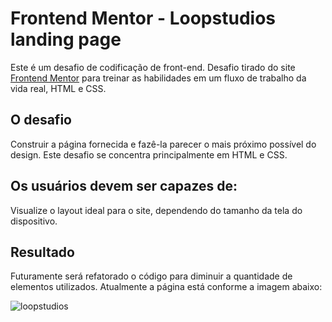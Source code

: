 # Frontend Mentor - Loopstudios landing page


Este é um desafio de codificação de front-end.
Desafio tirado do site [Frontend Mentor](https://www.frontendmentor.io) para treinar as habilidades em um fluxo de trabalho da vida real, HTML e CSS.

## O desafio
Construir a página fornecida e fazê-la parecer o mais próximo possível do design.
Este desafio se concentra principalmente em HTML e CSS.


## Os usuários devem ser capazes de:

Visualize o layout ideal para o site, dependendo do tamanho da tela do dispositivo.

## Resultado
Futuramente será refatorado o código para diminuir a quantidade de elementos utilizados.
Atualmente a página está conforme a imagem abaixo:

![loopstudios](https://user-images.githubusercontent.com/49179422/107557319-3575d000-6bb8-11eb-91df-3f7b0a3d367f.png)

